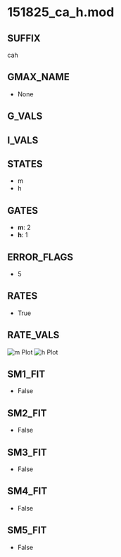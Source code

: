 # 151825_ca_h.mod

## SUFFIX

cah

## GMAX_NAME

- None

## G_VALS


## I_VALS


## STATES

- m
- h

## GATES

- **m**: 2
- **h**: 1

## ERROR_FLAGS

- 5

## RATES

- True

## RATE_VALS

![m Plot](/Users/pbozelos/Dropbox/icg-Chai-Panos/supermodels/output_markdown_files/Ca/151825_ca_h.mod/images/m.png)
![h Plot](/Users/pbozelos/Dropbox/icg-Chai-Panos/supermodels/output_markdown_files/Ca/151825_ca_h.mod/images/h.png)

## SM1_FIT

- False

## SM2_FIT

- False

## SM3_FIT

- False

## SM4_FIT

- False

## SM5_FIT

- False

